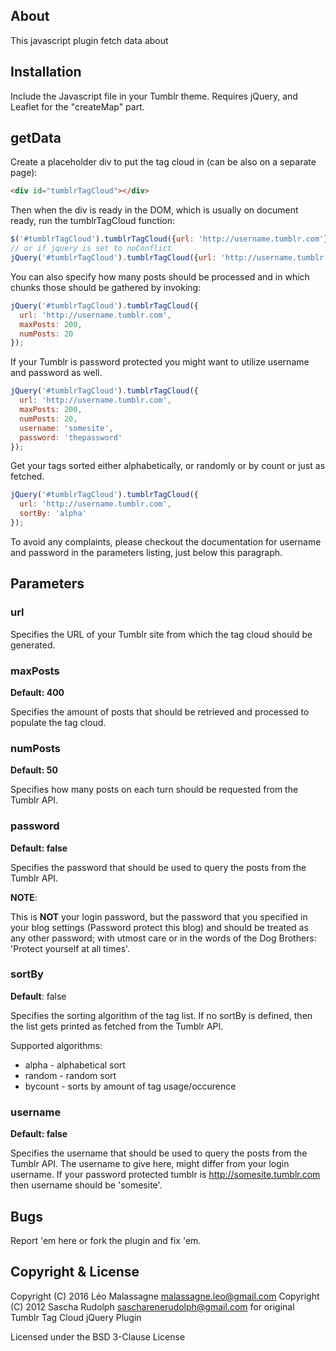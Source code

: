 ## About ##

This javascript plugin fetch data about 

## Installation ##

Include the Javascript file in your Tumblr theme.
Requires jQuery, and Leaflet for the "createMap" part.

## getData ##

Create a placeholder div to put the tag cloud in (can be also on a separate page):

```html
<div id="tumblrTagCloud"></div>
```

Then when the div is ready in the DOM, which is usually on document ready, run the tumblrTagCloud function:

```js
$('#tumblrTagCloud').tumblrTagCloud({url: 'http://username.tumblr.com'});
// or if jquery is set to noConflict
jQuery('#tumblrTagCloud').tumblrTagCloud({url: 'http://username.tumblr.com'});
```

You can also specify how many posts should be processed and in which chunks those should be gathered by invoking:

```js
jQuery('#tumblrTagCloud').tumblrTagCloud({
  url: 'http://username.tumblr.com',
  maxPosts: 200,
  numPosts: 20
});
```

If your Tumblr is password protected you might want to utilize username and password as well.

```js
jQuery('#tumblrTagCloud').tumblrTagCloud({
  url: 'http://username.tumblr.com',
  maxPosts: 200,
  numPosts: 20,
  username: 'somesite',
  password: 'thepassword'
});
```

Get your tags sorted either alphabetically, or randomly or by count or just as fetched.

```js
jQuery('#tumblrTagCloud').tumblrTagCloud({
  url: 'http://username.tumblr.com',
  sortBy: 'alpha'
});
```

To avoid any complaints, please checkout the documentation for username and password in the parameters
listing, just below this paragraph.

## Parameters ##

### url ###

Specifies the URL of your Tumblr site from which the tag cloud should be generated.

### maxPosts ###

__Default: 400__

Specifies the amount of posts that should be retrieved and processed to populate the tag cloud.

### numPosts ###

__Default: 50__

Specifies how many posts on each turn should be requested from the Tumblr API.

### password ###

__Default: false__

Specifies the password that should be used to query the posts from the Tumblr API.

__NOTE__:

This is __NOT__ your login password, but the password that you specified in your blog settings
(Password protect this blog) and should be treated as any other password; with utmost care or
in the words of the Dog Brothers: 'Protect yourself at all times'.

### sortBy ###

__Default__: false

Specifies the sorting algorithm of the tag list. If no sortBy is defined, then the list
gets printed as fetched from the Tumblr API. 

Supported algorithms:

* alpha - alphabetical sort
* random - random sort
* bycount - sorts by amount of tag usage/occurence

### username ###

__Default: false__

Specifies the username that should be used to query the posts from the Tumblr API. The username
to give here, might differ from your login username. If your password protected tumblr
is http://somesite.tumblr.com then username should be 'somesite'.

## Bugs ##

Report 'em here or fork the plugin and fix 'em.

## Copyright & License ##

Copyright (C) 2016 Léo Malassagne <malassagne.leo@gmail.com>
Copyright (C) 2012 Sascha Rudolph <sascharenerudolph@gmail.com> for original Tumblr Tag Cloud jQuery Plugin 

Licensed under the BSD 3-Clause License

